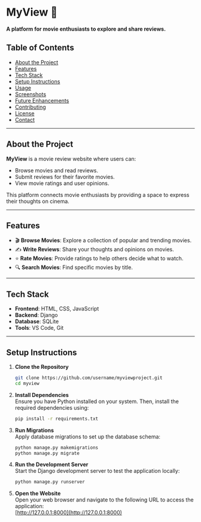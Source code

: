 # MyView 🎥  
**A platform for movie enthusiasts to explore and share reviews.**  

## Table of Contents  
- [About the Project](#about-the-project)  
- [Features](#features)  
- [Tech Stack](#tech-stack)  
- [Setup Instructions](#setup-instructions)  
- [Usage](#usage)  
- [Screenshots](#screenshots)  
- [Future Enhancements](#future-enhancements)  
- [Contributing](#contributing)  
- [License](#license)  
- [Contact](#contact)  

---

## About the Project  
**MyView** is a movie review website where users can:  
- Browse movies and read reviews.
- Submit reviews for their favorite movies.  
- View movie ratings and user opinions.  

This platform connects movie enthusiasts by providing a space to express their thoughts on cinema.  

---

## Features  
- 🎬 **Browse Movies**: Explore a collection of popular and trending movies.  
- ✍️ **Write Reviews**: Share your thoughts and opinions on movies.  
- ⭐ **Rate Movies**: Provide ratings to help others decide what to watch.  
- 🔍 **Search Movies**: Find specific movies by title.  

---

## Tech Stack  
- **Frontend**: HTML, CSS, JavaScript  
- **Backend**: Django  
- **Database**: SQLite  
- **Tools**: VS Code, Git  

---

## Setup Instructions  

1. **Clone the Repository**  
   ```bash  
   git clone https://github.com/username/myviewproject.git  
   cd myview
   
2. **Install Dependencies**  
   Ensure you have Python installed on your system. Then, install the required dependencies using:  
   ```bash
   pip install -r requirements.txt

3. **Run Migrations**  
   Apply database migrations to set up the database schema:  
   ```bash
   python manage.py makemigrations
   python manage.py migrate

4. **Run the Development Server**  
   Start the Django development server to test the application locally:  
   ```bash
   python manage.py runserver

5. **Open the Website**  
   Open your web browser and navigate to the following URL to access the application:  
   [http://127.0.0.1:8000](http://127.0.0.1:8000)  

